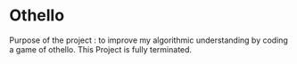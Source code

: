 # Othello
Purpose of the project : 
to improve my algorithmic understanding by coding a game of othello. 
This Project is fully terminated.
